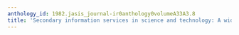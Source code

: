 ```yaml
---
anthology_id: 1982.jasis_journal-ir0anthology0volumeA33A3.8
title: 'Secondary information services in science and technology: A wide-angle view'
---
```

